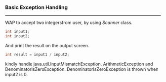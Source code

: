 ### Basic Exception Handling
***
WAP to accept two integersfrom user, by using *Scanner* class. 
```java
int input1;
int input2;
``` 
And print the result on the output screen.
```java
int result = input1 / input2;
```

kindly handle java.util.InputMismatchException, ArithmeticException and DenominatorIsZeroException.
DenominatorIsZeroException is thrown when input2 is 0.
